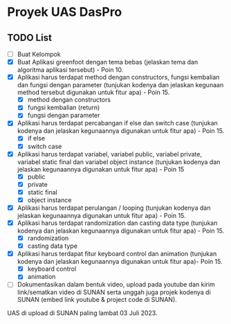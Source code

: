 # Proyek UAS DasPro
## TODO List


- [ ] Buat Kelompok
- [x] Buat Aplikasi greenfoot dengan tema bebas (jelaskan tema dan algoritma aplikasi tersebut) - Poin 10.
- [x] Aplikasi harus terdapat method dengan constructors, fungsi kembalian dan fungsi dengan parameter (tunjukan kodenya dan jelaskan kegunaan method tersebut digunakan untuk fitur apa) - Poin 15.
    - [x] method dengan constructors
    - [x] fungsi kembalian (return)
    - [x] fungsi dengan parameter
- [x] Aplikasi harus terdapat percabangan if else dan switch case (tunjukan kodenya dan jelaskan kegunaannya digunakan untuk fitur apa) - Poin 15.
    - [x] if else
    - [x] switch case
- [x] Aplikasi harus terdapat variabel, variabel public, variabel private, variabel static final dan variabel object instance (tunjukan kodenya dan jelaskan kegunaannya digunakan untuk fitur apa) - Poin 15
    - [x] public
    - [x] private
    - [x] static final
    - [x] object instance
- [x] Aplikasi harus terdapat perulangan / looping (tunjukan kodenya dan jelaskan kegunaannya digunakan untuk fitur apa) - Poin 15.
- [x] Aplikasi harus terdapat randomization dan casting data type (tunjukan kodenya dan jelaskan kegunaannya digunakan untuk fitur apa) - Poin 15.
    - [x] randomization
    - [x] casting data type
- [x] Aplikasi harus terdapat fitur keyboard control dan animation (tunjukan kodenya dan jelaskan kegunaannya digunakan untuk fitur apa)- Poin 15.
    - [x] keyboard control
    - [x] animation
- [ ] Dokumentasikan dalam bentuk video, upload pada youtube dan kirim link/sematkan video di SUNAN serta unggah juga projek kodenya di SUNAN (embed link youtube & project code di SUNAN).

UAS di upload di SUNAN paling lambat 03 Juli 2023.
